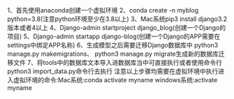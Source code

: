 1、首先使用anaconda创建一个虚拟环境
2、conda create -n myblog python=3.8(注意python环境至少在3.8以上)
3、Mac系统pip3 install django3.2版本或者4以上
4、Django-admin startproject django_blog(创建一个Django的项目)
5、Django-admin startapp django-blog(创建一个Django的APP需要在settings中绑定APP名称)
6、生成模型之后需要迁移Django数据库中 python3 manage.py makemigrations、 python3 manage.py migrate生成新的数据库迁移文件
7、将tools中的数据库文本导入进数据库当中可直接执行或者使用命令行 python3 import_data.py命令行去执行
注意以上步骤均需要在虚拟环境中执行进入虚拟环境的命令:Mac系统:conda activate myname windows系统:activate myname

